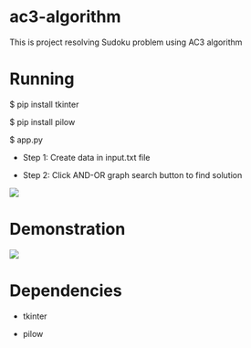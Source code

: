 # ac3-algorithm

This is project resolving Sudoku problem using AC3 algorithm

# Running

$ pip install tkinter

$ pip install pilow

$ app.py

- Step 1: Create data in input.txt file 

- Step 2: Click AND-OR graph search button to find solution

<img src = "https://i.imgur.com/ZrfScFF.png?1">

# Demonstration
<img src = "https://i.imgur.com/gTf7Ic7.gif">

# Dependencies

- tkinter

- pilow
